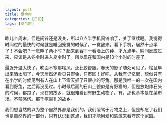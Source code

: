 ```yaml
---
layout: post
title: 夏令时
categories: [日记]
tags: [夏令时]
---
```

昨儿个周末，但是闹铃还是没关，所以八点半手机闹铃响了，关了继续睡。我觉得时间过的最快的时候就是睡回笼觉的时候了。一觉醒来，看下手机，居然十点半了！不会吧？一觉睡了两小时？起来到客厅一看墙上的钟，才九点半。瞬间反应过来，应该是从冬令时进入夏令时了。所以现在和国内是13个小时的时差了。

最近升温太快了，吹面不寒那啥风，还比较舒服。春天的影子随处可见了。松鼠早出来晒太阳了，今天居然还看见只野兔，在市区！好吧，从我有记忆起，貌似只有在小学的时候见到有人在山上下雪天抓了只很小的野兔。那是我唯一的一次在国内看到野兔，之后再没见过。小时候后面的石山上貌似是有野猫的，但是放炮炸石头的时候，都跑了。现在的故乡，就很难看到有野生动物了。有，那也基本是在菜市场。不禁感伤。那千疮百孔的故乡。

我们想当然的以为整个自然界都是我们的，我们凌驾于万物之上，但是却忘了我们也是自然界的一部分，只有认识到这点，我们才能用爱和感激来看守这个家园。